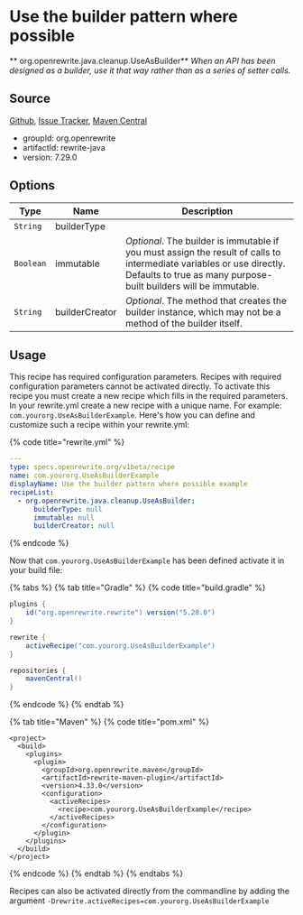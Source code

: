 # Use the builder pattern where possible

** org.openrewrite.java.cleanup.UseAsBuilder**
_When an API has been designed as a builder, use it that way rather than as a series of setter calls._

## Source

[Github](https://github.com/openrewrite/rewrite), [Issue Tracker](https://github.com/openrewrite/rewrite/issues), [Maven Central](https://search.maven.org/artifact/org.openrewrite/rewrite-java/7.29.0/jar)

* groupId: org.openrewrite
* artifactId: rewrite-java
* version: 7.29.0

## Options

| Type | Name | Description |
| -- | -- | -- |
| `String` | builderType |  |
| `Boolean` | immutable | *Optional*. The builder is immutable if you must assign the result of calls to intermediate variables or use directly. Defaults to true as many purpose-built builders will be immutable. |
| `String` | builderCreator | *Optional*. The method that creates the builder instance, which may not be a method of the builder itself. |


## Usage

This recipe has required configuration parameters. Recipes with required configuration parameters cannot be activated directly. To activate this recipe you must create a new recipe which fills in the required parameters. In your rewrite.yml create a new recipe with a unique name. For example: `com.yourorg.UseAsBuilderExample`.
Here's how you can define and customize such a recipe within your rewrite.yml:

{% code title="rewrite.yml" %}
```yaml
---
type: specs.openrewrite.org/v1beta/recipe
name: com.yourorg.UseAsBuilderExample
displayName: Use the builder pattern where possible example
recipeList:
  - org.openrewrite.java.cleanup.UseAsBuilder:
      builderType: null
      immutable: null
      builderCreator: null
```
{% endcode %}


Now that `com.yourorg.UseAsBuilderExample` has been defined activate it in your build file:

{% tabs %}
{% tab title="Gradle" %}
{% code title="build.gradle" %}
```groovy
plugins {
    id("org.openrewrite.rewrite") version("5.28.0")
}

rewrite {
    activeRecipe("com.yourorg.UseAsBuilderExample")
}

repositories {
    mavenCentral()
}

```
{% endcode %}
{% endtab %}

{% tab title="Maven" %}
{% code title="pom.xml" %}
```markup
<project>
  <build>
    <plugins>
      <plugin>
        <groupId>org.openrewrite.maven</groupId>
        <artifactId>rewrite-maven-plugin</artifactId>
        <version>4.33.0</version>
        <configuration>
          <activeRecipes>
            <recipe>com.yourorg.UseAsBuilderExample</recipe>
          </activeRecipes>
        </configuration>
      </plugin>
    </plugins>
  </build>
</project>
```
{% endcode %}
{% endtab %}
{% endtabs %}

Recipes can also be activated directly from the commandline by adding the argument `-Drewrite.activeRecipes=com.yourorg.UseAsBuilderExample`
